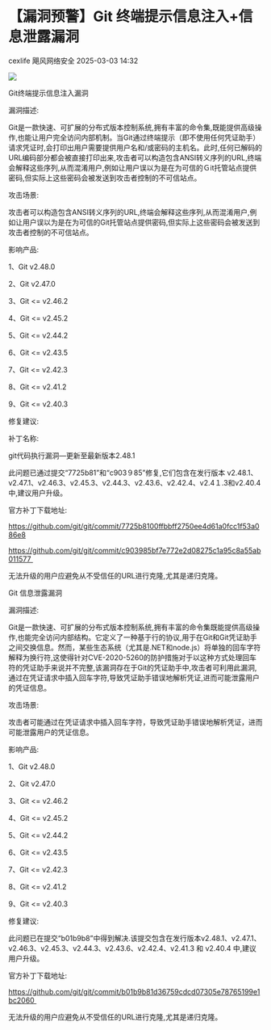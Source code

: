 #  【漏洞预警】Git 终端提示信息注入+信息泄露漏洞   
cexlife  飓风网络安全   2025-03-03 14:32  
  
![](https://mmbiz.qpic.cn/mmbiz_png/ibhQpAia4xu00twOXVCel6uOS1NLgohCOzBU8bvsXIyeZPAmnofZ3JgrgfDVMZZ4bAkhDgwv94F3b0NxlayTxvTA/640?wx_fmt=png&from=appmsg "")  
  
Git终端提示信息注入漏洞  
  
漏洞描述:  
  
Git是一款快速、可扩展的分布式版本控制系统,拥有丰富的命令集,既能提供高级操作,也能让用户完全访问内部机制。当Git通过终端提示（即不使用任何凭证助手）请求凭证时,会打印出用户需要提供用户名和/或密码的主机名。此时,任何已解码的URL编码部分都会被直接打印出来,攻击者可以构造包含ANSI转义序列的URL,终端会解释这些序列,从而混淆用户,例如让用户误以为是在为可信的Ｇit托管站点提供密码,但实际上这些密码会被发送到攻击者控制的不可信站点。  
  
攻击场景:  
  
攻击者可以构造包含ANSI转义序列的URL,终端会解释这些序列,从而混淆用户,例如让用户误以为是在为可信的Git托管站点提供密码,但实际上这些密码会被发送到攻击者控制的不可信站点。  
  
影响产品:  
  
1、Git v2.48.0  
  
2、Git v2.47.0  
  
3、Git <= v2.46.2  
  
4、Git <= v2.45.2  
  
5、Git <= v2.44.2  
  
6、Git <= v2.43.5  
  
7、Git <= v2.42.3  
  
8、Git <= v2.41.2  
  
9、Git <= v2.40.3   
  
修复建议:  
  
补丁名称:  
  
ɡit代码执行漏洞—更新至最新版本2.48.1  
  
此问题已通过提交“7725b81”和“с903９85”修复,它们包含在发行版本 v2.48.1、v2.47.1、v2.46.3、v2.45.3、v2.44.3、v2.43.6、v2.42.4、v2.4１.3和v2.40.4 中,建议用户升级。  
  
官方补丁下载地址:  
  
https://github.com/git/git/commit/7725b8100ffbbff2750ee4d61a0fcc1f53a086e8  
  
https://github.com/git/git/commit/c903985bf7e772e2d08275c1a95c8a55ab011577   
  
无法升级的用户应避免从不受信任的URL进行克隆,尤其是递归克隆。  
  
  
Git 信息泄露漏洞  
  
漏洞描述:  
  
Git是一款快速、可扩展的分布式版本控制系统,拥有丰富的命令集既能提供高级操作,也能完全访问内部结构。它定义了一种基于行的协议,用于在Git和Git凭证助手之间交换信息。然而，某些生态系统（尤其是.NET和nоdе.јѕ）将单独的回车字符解释为换行符,这使得针对CVE-2020-5260的防护措施对于以这种方式处理回车符的凭证助手来说并不完整,该漏洞存在于Git的凭证助手中,攻击者可利用此漏洞,通过在凭证请求中插入回车字符,导致凭证助手错误地解析凭证,进而可能泄露用户的凭证信息。  
  
攻击场景:  
  
攻击者可能通过在凭证请求中插入回车字符，导致凭证助手错误地解析凭证，进而可能泄露用户的凭证信息。   
  
影响产品:  
  
1、Git v2.48.0  
  
2、Git v2.47.0  
  
3、Git <= v2.46.2  
  
4、Git <= v2.45.2  
  
5、Git <= v2.44.2  
  
6、Git <= v2.43.5  
  
7、Git <= v2.42.3  
  
8、Git <= v2.41.2  
  
9、Git <= v2.40.3   
  
修复建议:  
  
此问题已在提交“b01b9b8”中得到解决.该提交包含在发行版本v2.48.1、v2.47.1、v2.46.3、v2.45.3、v2.44.3、v2.43.6、v2.42.4、v2.41.3 和 v2.40.4 中,建议用户升级。  
  
官方补丁下载地址:  
  
https://github.com/git/git/commit/b01b9b81d36759cdcd07305e78765199e1bc2060   
  
无法升级的用户应避免从不受信任的URL进行克隆,尤其是递归克隆。  
  
  
  
  
  
